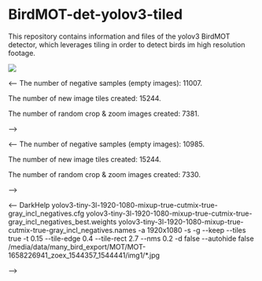 # BirdMOT-det-yolov3-tiled
This repository contains information and files of the yolov3 BirdMOT detector, which leverages tiling in order to detect birds im high resolution footage.

![](demo_BirdMOT-det-yolov3-tiled.gif)

<--
The number of negative samples (empty images): 11007.

The number of new image tiles created: 15244.

The number of random crop & zoom images created: 7381.

-->

<--
The number of negative samples (empty images): 10985.

The number of new image tiles created: 15244.

The number of random crop & zoom images created: 7330.


-->

<--
DarkHelp yolov3-tiny-3l-1920-1080-mixup-true-cutmix-true-gray_incl_negatives.cfg yolov3-tiny-3l-1920-1080-mixup-true-cutmix-true-gray_incl_negatives_best.weights yolov3-tiny-3l-1920-1080-mixup-true-cutmix-true-gray_incl_negatives.names -a 1920x1080 -s -g --keep --tiles true -t 0.15 --tile-edge 0.4 --tile-rect 2.7 --nms 0.2 -d false --autohide false /media/data/many_bird_export/MOT/MOT-1658226941_zoex_1544357_1544441/img1/*.jpg


-->
